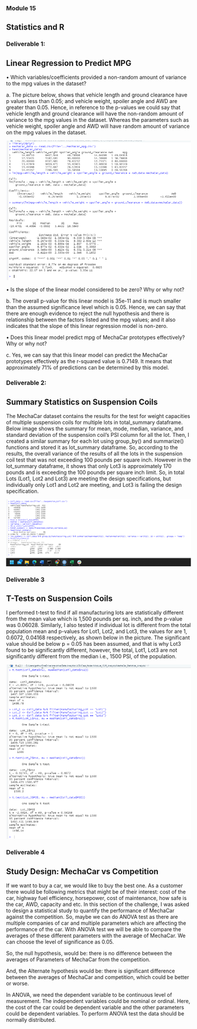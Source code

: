 ### Module 15

## Statistics and R

### Deliverable 1:

## Linear Regression to Predict MPG

•	Which variables/coefficients provided a non-random amount of variance to the mpg values in the dataset?

a.	The picture below, shows that vehicle length and ground clearance have p values less than 0.05; and vehicle weight, spoiler angle and AWD are greater than 0.05. Hence, in reference to the p-values we could say that vehicle length and ground clearance will have the non-random amount of variance to the mpg values in the dataset. Whereas the parameters such as vehicle weight, spoiler angle and AWD will have random amount of variance on the mpg values in the dataset.

![Picture_1](https://github.com/gothwalritu/MechaCar_Statistical_Analysis/blob/main/Screenshots/pic_1.png)

•	Is the slope of the linear model considered to be zero? Why or why not?

b.	The overall p-value for this linear model is 35e-11 and is much smaller than the assumed significance level which is 0.05. Hence, we can say that there are enough evidence to reject the null hypothesis and there is relationship between the factors listed and the mpg values; and it also indicates that the slope of this linear regression model is non-zero.

•	Does this linear model predict mpg of MechaCar prototypes effectively? Why or why not?

c.	Yes, we can say that this linear model can predict the MechaCar prototypes effectively as the r-squared value is 0.7149. It means that approximately 71% of predictions can be determined by this model.

### Deliverable 2: 

## Summary Statistics on Suspension Coils

The MechaCar dataset contains the results for the test for weight capacities of multiple suspension coils for multiple lots in total_summary dataframe. Below image shows the summary for mean, mode, median, variance, and standard deviation of the suspension coil’s PSI column for all the lot. Then, I created a similar summary for each lot using group_by() and summarize() functions and stored it as lot_summary dataframe. So, according to the results, the overall variance of the results of all the lots in the suspension coil test that was not exceeding 100 pounds per square inch. However in the lot_summary dataframe, it shows that only Lot3 is approximately 170 pounds and is exceeding the 100 pounds per square inch limit. So, in total Lots (Lot1, Lot2 and Lot3) are meeting the design specifications, but individually only Lot1 and Lot2 are meeting, and Lot3 is failing the design specification.


![Picture_2](https://github.com/gothwalritu/MechaCar_Statistical_Analysis/blob/main/Screenshots/Pic_2.png)

### Deliverable 3

##  T-Tests on Suspension Coils

I performed t-test to find if all manufacturing lots are statistically different from the mean value which is 1,500 pounds per sq. inch, and the p-value was 0.06028. Similarly, I also tested if individual lot is different from the total population mean and p-values for Lot1, Lot2, and Lot3, the values for are 1, 0.6072, 0.04168 respectively, as shown below in the picture. The significant value should be below p = 0.05 has been assumed, and that is why Lot3 found to be significantly different, however, the total, Lot1, Lot3 are not significantly different from the median i.e., 1500 PSI, of the population. 

![Picture_3](https://github.com/gothwalritu/MechaCar_Statistical_Analysis/blob/main/Screenshots/Pic_3.png)

### Deliverable 4

## Study Design: MechaCar vs Competition

If we want to buy a car, we would like to buy the best one. As a customer there would be following metrics that might be of their interest: cost of the car, highway fuel efficiency, horsepower, cost of maintenance, how safe is the car, AWD, capacity and etc. 
In this section of the challenge, I was asked to design a statistical study to quantify the performance of MechaCar against the competition. So, maybe we can do ANOVA test as there are multiple companies of car and multiple parameters which are affecting the performance of the car. With ANOVA test we will be able to compare the averages of these different parameters with the average of MechaCar. We can choose the level of significance as 0.05. 

So, the null hypothesis, would be: there is no difference between the averages of Parameters of MechaCar from the competition.

And, the Alternate hypothesis would be: there is significant difference between the averages of MechaCar and competition, which could be better or worse. 

In ANOVA, we need the dependent variable to be continuous level of measurement. The independent variables could be nominal or ordinal. Here, the cost of the car could be dependent variable and the other parameters could be dependent variables. To perform ANOVA test the data should be normally distributed. 
